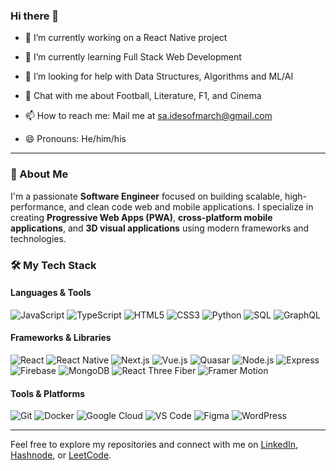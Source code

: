 ### Hi there 👋

<!--
**idesofmarch00/idesofmarch00** is a ✨ _special_ ✨ repository because its `README.md` (this file) appears on your GitHub profile.

Here are some ideas to get you started:
-->

- 🔭 I’m currently working on a React Native project

- 🌱 I’m currently learning Full Stack Web Development 

<!-- 
- 👯 I’m looking to collaborate on ... 
- ⚡ Fun fact: ...
-->
- 🤔 I’m looking for help with Data Structures, Algorithms and ML/AI

- 💬 Chat with me about Football, Literature, F1, and Cinema

- 📫 How to reach me: Mail me at sa.idesofmarch@gmail.com

- 😄 Pronouns: He/him/his

---

### 🚀 About Me

I'm a passionate **Software Engineer** focused on building scalable, high-performance, and clean code web and mobile applications. I specialize in creating **Progressive Web Apps (PWA)**, **cross-platform mobile applications**, and **3D visual applications** using modern frameworks and technologies.

### 🛠️ My Tech Stack

#### **Languages & Tools**

![JavaScript](https://img.shields.io/badge/-JavaScript-000?style=flat&logo=javascript)
![TypeScript](https://img.shields.io/badge/-TypeScript-000?style=flat&logo=typescript)
![HTML5](https://img.shields.io/badge/-HTML5-000?style=flat&logo=html5)
![CSS3](https://img.shields.io/badge/-CSS3-000?style=flat&logo=css3)
![Python](https://img.shields.io/badge/-Python-000?style=flat&logo=python)
![SQL](https://img.shields.io/badge/-SQL-000?style=flat&logo=postgresql)
![GraphQL](https://img.shields.io/badge/-GraphQL-000?style=flat&logo=graphql)

#### **Frameworks & Libraries**

![React](https://img.shields.io/badge/-React-000?style=flat&logo=react)
![React Native](https://img.shields.io/badge/-React%20Native-000?style=flat&logo=react)
![Next.js](https://img.shields.io/badge/-Next.js-000?style=flat&logo=next.js)
![Vue.js](https://img.shields.io/badge/-Vue.js-000?style=flat&logo=vue.js)
![Quasar](https://img.shields.io/badge/-Quasar-000?style=flat&logo=quasar)
![Node.js](https://img.shields.io/badge/-Node.js-000?style=flat&logo=node.js)
![Express](https://img.shields.io/badge/-Express-000?style=flat&logo=express)
![Firebase](https://img.shields.io/badge/-Firebase-000?style=flat&logo=firebase)
![MongoDB](https://img.shields.io/badge/-MongoDB-000?style=flat&logo=mongodb)
![React Three Fiber](https://img.shields.io/badge/-React%20Three%20Fiber-000?style=flat&logo=three.js)
![Framer Motion](https://img.shields.io/badge/-Framer%20Motion-000?style=flat&logo=framer)

#### **Tools & Platforms**

![Git](https://img.shields.io/badge/-Git-000?style=flat&logo=git)
![Docker](https://img.shields.io/badge/-Docker-000?style=flat&logo=docker)
![Google Cloud](https://img.shields.io/badge/-Google%20Cloud-000?style=flat&logo=google-cloud)
![VS Code](https://img.shields.io/badge/-VS%20Code-000?style=flat&logo=visual-studio-code)
![Figma](https://img.shields.io/badge/-Figma-000?style=flat&logo=figma)
![WordPress](https://img.shields.io/badge/-WordPress-000?style=flat&logo=wordpress)

---

Feel free to explore my repositories and connect with me on [LinkedIn](https://linkedin.com/in/sahil-ahmed-), [Hashnode](https://sahilahmed.hashnode.dev/), or [LeetCode](https://leetcode.com/u/NyrOsNjfL3/).
